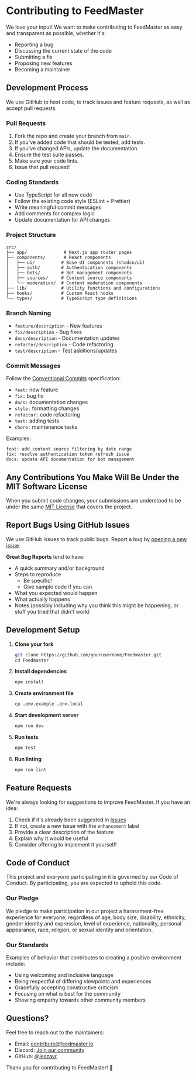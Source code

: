 # Contributing to FeedMaster

We love your input! We want to make contributing to FeedMaster as easy and transparent as possible, whether it's:

- Reporting a bug
- Discussing the current state of the code
- Submitting a fix
- Proposing new features
- Becoming a maintainer

## Development Process

We use GitHub to host code, to track issues and feature requests, as well as accept pull requests.

### Pull Requests

1. Fork the repo and create your branch from `main`.
2. If you've added code that should be tested, add tests.
3. If you've changed APIs, update the documentation.
4. Ensure the test suite passes.
5. Make sure your code lints.
6. Issue that pull request!

### Coding Standards

- Use TypeScript for all new code
- Follow the existing code style (ESLint + Prettier)
- Write meaningful commit messages
- Add comments for complex logic
- Update documentation for API changes

### Project Structure

```
src/
├── app/              # Next.js app router pages
├── components/       # React components
│   ├── ui/          # Base UI components (shadcn/ui)
│   ├── auth/        # Authentication components
│   ├── bots/        # Bot management components
│   ├── sources/     # Content source components
│   └── moderation/  # Content moderation components
├── lib/             # Utility functions and configurations
├── hooks/           # Custom React hooks
└── types/           # TypeScript type definitions
```

### Branch Naming

- `feature/description` - New features
- `fix/description` - Bug fixes
- `docs/description` - Documentation updates
- `refactor/description` - Code refactoring
- `test/description` - Test additions/updates

### Commit Messages

Follow the [Conventional Commits](https://www.conventionalcommits.org/) specification:

- `feat:` new feature
- `fix:` bug fix
- `docs:` documentation changes
- `style:` formatting changes
- `refactor:` code refactoring
- `test:` adding tests
- `chore:` maintenance tasks

Examples:
```
feat: add content source filtering by date range
fix: resolve authentication token refresh issue
docs: update API documentation for bot management
```

## Any Contributions You Make Will Be Under the MIT Software License

When you submit code changes, your submissions are understood to be under the same [MIT License](LICENSE) that covers the project.

## Report Bugs Using GitHub Issues

We use GitHub issues to track public bugs. Report a bug by [opening a new issue](https://github.com/leszavr/Feedmaster/issues/new).

**Great Bug Reports** tend to have:

- A quick summary and/or background
- Steps to reproduce
  - Be specific!
  - Give sample code if you can
- What you expected would happen
- What actually happens
- Notes (possibly including why you think this might be happening, or stuff you tried that didn't work)

## Development Setup

1. **Clone your fork**
   ```bash
   git clone https://github.com/yourusername/Feedmaster.git
   cd Feedmaster
   ```

2. **Install dependencies**
   ```bash
   npm install
   ```

3. **Create environment file**
   ```bash
   cp .env.example .env.local
   ```

4. **Start development server**
   ```bash
   npm run dev
   ```

5. **Run tests**
   ```bash
   npm test
   ```

6. **Run linting**
   ```bash
   npm run lint
   ```

## Feature Requests

We're always looking for suggestions to improve FeedMaster. If you have an idea:

1. Check if it's already been suggested in [Issues](https://github.com/leszavr/Feedmaster/issues)
2. If not, create a new issue with the `enhancement` label
3. Provide a clear description of the feature
4. Explain why it would be useful
5. Consider offering to implement it yourself!

## Code of Conduct

This project and everyone participating in it is governed by our Code of Conduct. By participating, you are expected to uphold this code.

### Our Pledge

We pledge to make participation in our project a harassment-free experience for everyone, regardless of age, body size, disability, ethnicity, gender identity and expression, level of experience, nationality, personal appearance, race, religion, or sexual identity and orientation.

### Our Standards

Examples of behavior that contributes to creating a positive environment include:

- Using welcoming and inclusive language
- Being respectful of differing viewpoints and experiences
- Gracefully accepting constructive criticism
- Focusing on what is best for the community
- Showing empathy towards other community members

## Questions?

Feel free to reach out to the maintainers:

- Email: contribute@feedmaster.io
- Discord: [Join our community](https://discord.gg/feedmaster)
- GitHub: [@leszavr](https://github.com/leszavr)

Thank you for contributing to FeedMaster! 🚀